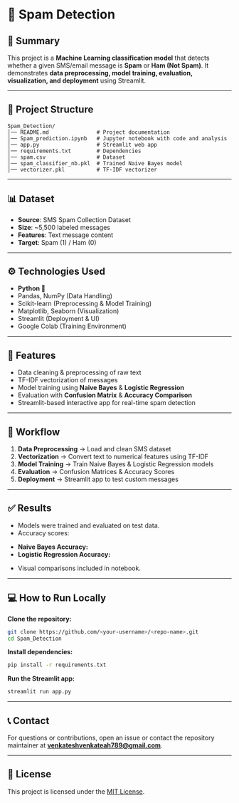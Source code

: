 # 📧 Spam Detection

## 📌 Summary

This project is a **Machine Learning classification model** that detects whether a given SMS/email message is **Spam** or **Ham (Not Spam)**.
It demonstrates **data preprocessing, model training, evaluation, visualization, and deployment** using Streamlit.

---

## 📂 Project Structure

```
Spam_Detection/
│── README.md               # Project documentation
│── Spam_prediction.ipynb   # Jupyter notebook with code and analysis
│── app.py                  # Streamlit web app
│── requirements.txt        # Dependencies
│── spam.csv                # Dataset
│── spam_classifier_nb.pkl  # Trained Naive Bayes model
│── vectorizer.pkl          # TF-IDF vectorizer
```

---

## 📊 Dataset

* **Source**: SMS Spam Collection Dataset
* **Size**: \~5,500 labeled messages
* **Features**: Text message content
* **Target**: Spam (1) / Ham (0)

---

## ⚙️ Technologies Used

* **Python 🐍**
* Pandas, NumPy (Data Handling)
* Scikit-learn (Preprocessing & Model Training)
* Matplotlib, Seaborn (Visualization)
* Streamlit (Deployment & UI)
* Google Colab (Training Environment)

---

## 🚀 Features

* Data cleaning & preprocessing of raw text
* TF-IDF vectorization of messages
* Model training using **Naive Bayes** & **Logistic Regression**
* Evaluation with **Confusion Matrix** & **Accuracy Comparison**
* Streamlit-based interactive app for real-time spam detection

---

## 🚦 Workflow

1. **Data Preprocessing** → Load and clean SMS dataset
2. **Vectorization** → Convert text to numerical features using TF-IDF
3. **Model Training** → Train Naive Bayes & Logistic Regression models
4. **Evaluation** → Confusion Matrices & Accuracy Scores
5. **Deployment** → Streamlit app to test custom messages

---

## ✅ Results

* Models were trained and evaluated on test data.
* Accuracy scores:

- **Naive Bayes Accuracy:**
- **Logistic Regression Accuracy:**
  
* Visual comparisons included in notebook.

---

## 💻 How to Run Locally

**Clone the repository:**

```bash
git clone https://github.com/<your-username>/<repo-name>.git
cd Spam_Detection
```

**Install dependencies:**

```bash
pip install -r requirements.txt
```

**Run the Streamlit app:**

```bash
streamlit run app.py
```

---

## 📞 Contact

For questions or contributions, open an issue or contact the repository maintainer at **[venkateshvenkateah789@gmail.com](mailto:venkateshvenkateah789@gmail.com)**.

---

## 📜 License

This project is licensed under the [MIT License](../LICENSE).
